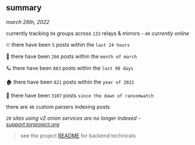 
## summary
_march 26th, 2022_

currently tracking `94` groups across `133` relays & mirrors - _`46` currently online_

⏲ there have been `5` posts within the `last 24 hours`

🦈 there have been `266` posts within the `month of march`

🪐 there have been `883` posts within the `last 90 days`

🏚 there have been `821` posts within the `year of 2022`

🦕 there have been `3107` posts `since the dawn of ransomwatch`

there are `46` custom parsers indexing posts

_`20` sites using v2 onion services are no longer indexed - [support.torproject.org](https://support.torproject.org/onionservices/v2-deprecation/)_

> see the project [README](https://github.com/thetanz/ransomwatch#ransomwatch--) for backend technicals

